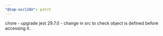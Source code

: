 ```yaml
---
"@sap-ux/i18n": patch
---
```


chore - upgrade jest 29.7.0 - change in src to check object is defined before accessing it.
